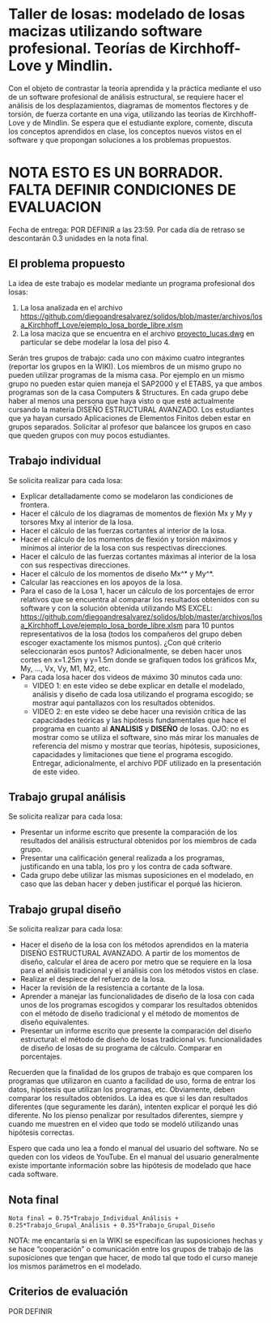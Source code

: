 # Taller de losas: modelado de losas macizas utilizando software profesional. Teorías de Kirchhoff-Love y Mindlin.

Con el objeto de contrastar la teoría aprendida y la práctica mediante el uso de un software profesional de análisis estructural, se requiere hacer el análisis de los desplazamientos, diagramas de momentos flectores y de torsión, de fuerza cortante en una viga, utilizando las teorías de Kirchhoff-Love y de Mindlin. Se espera que el estudiante explore, comente, discuta los conceptos aprendidos en clase, los conceptos nuevos vistos en el software y que propongan soluciones a los problemas propuestos.


# NOTA ESTO ES UN BORRADOR. FALTA DEFINIR CONDICIONES DE EVALUACION

Fecha de entrega: POR DEFINIR  a las 23:59. Por cada día de retraso se descontarán 0.3 unidades en la nota final.

## El problema propuesto

La idea de este trabajo es modelar mediante un programa profesional dos losas:
1. La losa analizada en el archivo https://github.com/diegoandresalvarez/solidos/blob/master/archivos/losa_Kirchhoff_Love/ejemplo_losa_borde_libre.xlsm
2. La losa maciza que se encuentra en el archivo [proyecto_lucas.dwg](figs/proyecto_lucas.dwg) en particular se debe modelar la losa del piso 4.
<!--- (Nota: la vez pasada que enseñé sólidos 2 se modeló el piso 2).--->

Serán tres grupos de trabajo: cada uno con máximo cuatro integrantes (reportar los grupos en la WIKI). Los miembros de un mismo grupo no pueden utilizar programas de la misma casa. Por ejemplo en un mismo grupo no pueden estar quien maneja el SAP2000 y el ETABS, ya que ambos programas son de la casa Computers & Structures. En cada grupo debe haber al menos una persona que haya visto o que esté actualmente cursando la materia DISEÑO ESTRUCTURAL AVANZADO. Los estudiantes que ya hayan cursado Aplicaciones de Elementos Finitos deben estar en grupos separados. Solicitar al profesor que balancee los grupos en caso que queden grupos con muy pocos estudiantes.

## Trabajo individual
Se solicita realizar para cada losa:
* Explicar detalladamente como se modelaron las condiciones de frontera.
* Hacer el cálculo de los diagramas de momentos de flexión Mx y My y torsores Mxy al interior de la losa. 
* Hacer el cálculo de las fuerzas cortantes al interior de la losa.
* Hacer el cálculo de los momentos de flexión y torsión máximos y mínimos al interior de la losa con sus respectivas direcciones.
* Hacer el cálculo de las fuerzas cortantes máximas al interior de la losa con sus respectivas direcciones.
* Hacer el cálculo de los momentos de diseño Mx^* y My^*.
* Calcular las reacciones en los apoyos de la losa.
* Para el caso de la Losa 1, hacer un cálculo de los porcentajes de error relativos que se encuentra al comparar los resultados obtenidos con su software y con la solución obtenida utilizando MS EXCEL: https://github.com/diegoandresalvarez/solidos/blob/master/archivos/losa_Kirchhoff_Love/ejemplo_losa_borde_libre.xlsm para 10 puntos representativos de la losa (todos los compañeros del grupo deben escoger exactamente los mismos puntos). ¿Con qué criterio seleccionarán esos puntos? Adicionalmente, se deben hacer unos cortes en x=1.25m y y=1.5m donde se grafiquen todos los gráficos Mx, My, ..., Vx, Vy, M1, M2, etc.
* Para cada losa hacer dos videos de máximo 30 minutos cada uno:
  * VIDEO 1: en este video se debe explicar en detalle el modelado, análisis y diseño de cada losa utilizando el programa escogido; se mostrar aquí pantallazos con los resultados obtenidos.
  * VIDEO 2: en este video se debe hacer una revisión crítica de las capacidades teóricas y las hipótesis fundamentales que hace el programa en cuanto al **ANALISIS** y **DISEÑO** de losas. OJO: no es mostrar como se utiliza el software, sino más mirar los manuales de referencia del mismo y mostrar que teorías, hipótesis, suposiciones, capacidades y limitaciones que tiene el programa escogido. Entregar, adicionalmente, el archivo PDF utilizado en la presentación de este video.

## Trabajo grupal análisis
Se solicita realizar para cada losa:
* Presentar un informe escrito que presente la comparación de los resultados del análisis estructural obtenidos por los miembros de cada grupo.
* Presentar una calificación general realizada a los programas, justificando en una tabla, los pro y los contra de cada software.
* Cada grupo debe utilizar las mismas suposiciones en el modelado, en caso que las deban hacer y deben justificar el porqué las hicieron.

## Trabajo grupal diseño
Se solicita realizar para cada losa:
* Hacer el diseño de la losa con los métodos aprendidos en la materia DISEÑO ESTRUCTURAL AVANZADO. A partir de los momentos de diseño, calcular el área de acero por metro que se requiere en la losa para el análisis tradicional y el análisis con los métodos vistos en clase.
* Realizar el despiece del refuerzo de la losa.
* Hacer la revisión de la resistencia a cortante de la losa.
* Aprender a manejar las funcionalidades de diseño de la losa con cada unos de los programas escogidos y comparar los resultados obtenidos con el método de diseño tradicional y el método de momentos de diseño equivalentes.
* Presentar un informe escrito que presente la comparación del diseño estructural: el método de diseño de losas tradicional vs. funcionalidades de diseño de losas de su programa de cálculo. Comparar en porcentajes.

Recuerden que la finalidad de los grupos de trabajo es que comparen los programas que utilizaron en cuanto a facilidad de uso, forma de entrar los datos, hipótesis que utilizan los programas, etc. Obviamente, deben comparar los resultados obtenidos. La idea es que si les dan resultados diferentes (que seguramente les darán), intenten explicar el porqué les dió diferente. No los pienso penalizar por resultados diferentes, siempre y cuando me muestren en el video que todo se modeló utilizando unas hipótesis correctas.

Espero que cada uno lea a fondo el manual del usuario del software. No se queden con los videos de YouTube. En el manual del usuario generalmente existe importante información sobre las hipótesis de modelado que hace cada software.

## Nota final
```
Nota final = 0.75*Trabajo_Individual_Análisis + 0.25*Trabajo_Grupal_Análisis + 0.35*Trabajo_Grupal_Diseño
```

NOTA: me encantaría si en la WIKI se especifican las suposiciones hechas y se hace “cooperación” o comunicación entre los grupos de trabajo de las suposiciones que tengan que hacer, de modo tal que todo el curso maneje los mismos parámetros en el modelado.


## Criterios de evaluación
POR DEFINIR